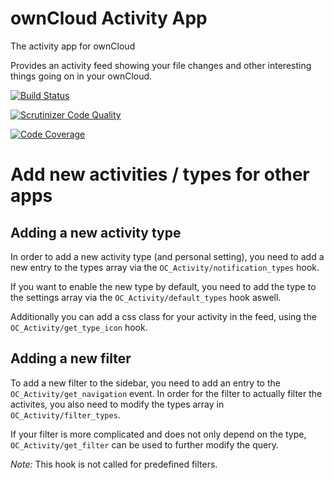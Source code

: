 # ownCloud Activity App

The activity app for ownCloud

Provides an activity feed showing your file changes and other interesting things
going on in your ownCloud.

[![Build Status](https://travis-ci.org/owncloud/activity.svg?branch=master)](https://travis-ci.org/owncloud/activity)

[![Scrutinizer Code Quality](https://scrutinizer-ci.com/g/owncloud/activity/badges/quality-score.png?b=master)](https://scrutinizer-ci.com/g/owncloud/activity/?branch=master)

[![Code Coverage](https://scrutinizer-ci.com/g/owncloud/activity/badges/coverage.png?b=master)](https://scrutinizer-ci.com/g/owncloud/activity/?branch=master)

# Add new activities / types for other apps

## Adding a new activity type

In order to add a new activity type (and personal setting), you need to add
a new entry to the types array via the `OC_Activity/notification_types` hook.

If you want to enable the new type by default, you need to add the type to the
settings array via the `OC_Activity/default_types` hook aswell.

Additionally you can add a css class for your activity in the feed, using the
`OC_Activity/get_type_icon` hook.

## Adding a new filter

To add a new filter to the sidebar, you need to add an entry to the
`OC_Activity/get_navigation` event. In order for the filter to actually filter
the activites, you also need to modify the types array in `OC_Activity/filter_types`.

If your filter is more complicated and does not only depend on the type,
`OC_Activity/get_filter` can be used to further modify the query.

*Note:* This hook is not called for predefined filters.
